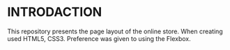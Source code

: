 # INTRODACTION


This repository presents the page layout of the online store. When creating used HTML5, CSS3. Preference was given to using the Flexbox.
